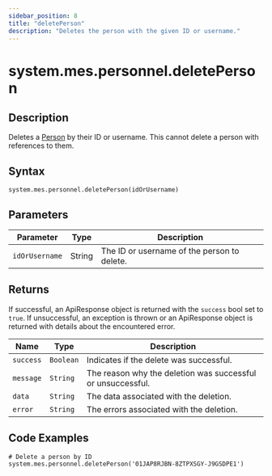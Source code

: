 ```yaml
---
sidebar_position: 8
title: "deletePerson"
description: "Deletes the person with the given ID or username."
---
```


# system.mes.personnel.deletePerson

## Description

Deletes a [Person](../../data-model/personnel-model/personnel) by their ID or username.
This cannot delete a person with references to them.

## Syntax

```
system.mes.personnel.deletePerson(idOrUsername)
```

## Parameters

| Parameter      | Type   | Description                                 |
|----------------| ------ |---------------------------------------------|
| `idOrUsername` | String | The ID or username of the person to delete. |

## Returns

If successful, an ApiResponse object is returned with the `success` bool set to `true`. If unsuccessful, an exception is thrown or an ApiResponse object is returned with details about the encountered error.

| Name      | Type      | Description                                                 |
| --------- | --------- | ----------------------------------------------------------- |
| `success` | `Boolean` | Indicates if the delete was successful.                     |
| `message` | `String`  | The reason why the deletion was successful or unsuccessful. |
| `data`    | `String`  | The data associated with the deletion.                      |
| `error`   | `String`  | The errors associated with the deletion.                    |

## Code Examples

```
# Delete a person by ID
system.mes.personnel.deletePerson('01JAP8RJBN-8ZTPXSGY-J9GSDPE1')
```